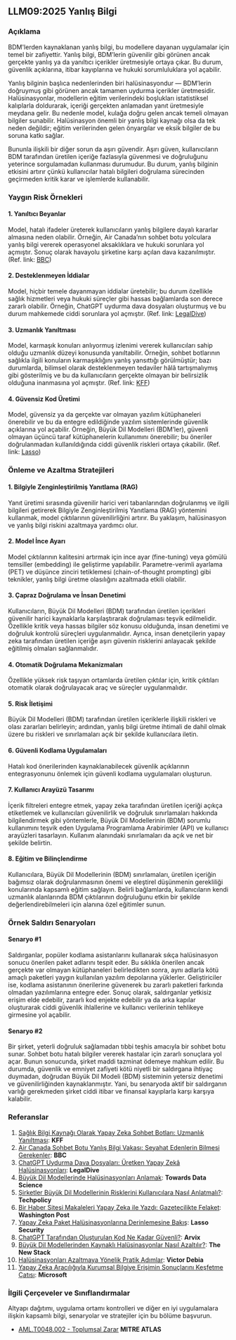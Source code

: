 ## LLM09:2025 Yanlış Bilgi

### Açıklama

BDM'lerden kaynaklanan yanlış bilgi, bu modellere dayanan uygulamalar için temel bir zafiyettir. Yanlış bilgi, BDM’lerin güvenilir gibi görünen ancak gerçekte yanlış ya da yanıltıcı içerikler üretmesiyle ortaya çıkar. Bu durum, güvenlik açıklarına, itibar kayıplarına ve hukuki sorumluluklara yol açabilir.

Yanlış bilginin başlıca nedenlerinden biri halüsinasyondur — BDM’lerin doğruymuş gibi görünen ancak tamamen uydurma içerikler üretmesidir. Halüsinasyonlar, modellerin eğitim verilerindeki boşlukları istatistiksel kalıplarla doldurarak, içeriği gerçekten anlamadan yanıt üretmesiyle meydana gelir. Bu nedenle model, kulağa doğru gelen ancak temeli olmayan bilgiler sunabilir. Halüsinasyon önemli bir yanlış bilgi kaynağı olsa da tek neden değildir; eğitim verilerinden gelen önyargılar ve eksik bilgiler de bu soruna katkı sağlar.

Bununla ilişkili bir diğer sorun da aşırı güvendir. Aşırı güven, kullanıcıların BDM tarafından üretilen içeriğe fazlasıyla güvenmesi ve doğruluğunu yeterince sorgulamadan kullanması durumudur. Bu durum, yanlış bilginin etkisini artırır çünkü kullanıcılar hatalı bilgileri doğrulama sürecinden geçirmeden kritik karar ve işlemlerde kullanabilir.


### Yaygın Risk Örnekleri

#### 1. Yanıltıcı Beyanlar

  Model, hatalı ifadeler üreterek kullanıcıların yanlış bilgilere dayalı kararlar almasına neden olabilir. Örneğin, Air Canada’nın sohbet botu yolculara yanlış bilgi vererek operasyonel aksaklıklara ve hukuki sorunlara yol açmıştır. Sonuç olarak havayolu şirketine karşı açılan dava kazanılmıştır.
  (Ref. link: [BBC](https://www.bbc.com/travel/article/20240222-air-canada-chatbot-misinformation-what-travellers-should-know))

#### 2. Desteklenmeyen İddialar

  Model, hiçbir temele dayanmayan iddialar üretebilir; bu durum özellikle sağlık hizmetleri veya hukuki süreçler gibi hassas bağlamlarda son derece zararlı olabilir. Örneğin, ChatGPT uydurma dava dosyaları oluşturmuş ve bu durum mahkemede ciddi sorunlara yol açmıştır. (Ref. link: [LegalDive](https://www.legaldive.com/news/chatgpt-fake-legal-cases-generative-ai-hallucinations/651557/))

#### 3. Uzmanlık Yanıltması

  Model, karmaşık konuları anlıyormuş izlenimi vererek kullanıcıları sahip olduğu uzmanlık düzeyi konusunda yanıltabilir. Örneğin, sohbet botlarının sağlıkla ilgili konuların karmaşıklığını yanlış yansıttığı görülmüştür; bazı durumlarda, bilimsel olarak desteklenmeyen tedaviler hâlâ tartışmalıymış gibi gösterilmiş ve bu da kullanıcıların gerçekte olmayan bir belirsizlik olduğuna inanmasına yol açmıştır.
  (Ref. link: [KFF](https://www.kff.org/health-misinformation-monitor/volume-05/))

#### 4. Güvensiz Kod Üretimi

  Model, güvensiz ya da gerçekte var olmayan yazılım kütüphaneleri önerebilir ve bu da entegre edildiğinde yazılım sistemlerinde güvenlik açıklarına yol açabilir. Örneğin, Büyük Dil Modelleri (BDM’ler), güvenli olmayan üçüncü taraf kütüphanelerin kullanımını önerebilir; bu öneriler doğrulanmadan kullanıldığında ciddi güvenlik riskleri ortaya çıkabilir.
  (Ref. link: [Lasso](https://www.lasso.security/blog/ai-package-hallucinations))

### Önleme ve Azaltma Stratejileri

#### 1. Bilgiyle Zenginleştirilmiş Yanıtlama (RAG)

  Yanıt üretimi sırasında güvenilir harici veri tabanlarından doğrulanmış ve ilgili bilgileri getirerek Bilgiyle Zenginleştirilmiş Yanıtlama (RAG) yöntemini kullanmak, model çıktılarının güvenilirliğini artırır. Bu yaklaşım, halüsinasyon ve yanlış bilgi riskini azaltmaya yardımcı olur.

#### 2. Model İnce Ayarı 

  Model çıktılarının kalitesini artırmak için ince ayar (fine-tuning) veya gömülü temsiller (embedding) ile geliştirme yapılabilir. Parametre-verimli ayarlama (PET) ve düşünce zinciri tetiklemesi (chain-of-thought prompting) gibi teknikler, yanlış bilgi üretme olasılığını azaltmada etkili olabilir.

#### 3. Çapraz Doğrulama ve İnsan Denetimi

  Kullanıcıların, Büyük Dil Modelleri (BDM) tarafından üretilen içerikleri güvenilir harici kaynaklarla karşılaştırarak doğrulaması teşvik edilmelidir. Özellikle kritik veya hassas bilgiler söz konusu olduğunda, insan denetimi ve doğruluk kontrolü süreçleri uygulanmalıdır. Ayrıca, insan denetçilerin yapay zeka tarafından üretilen içeriğe aşırı güvenin risklerini anlayacak şekilde eğitilmiş olmaları sağlanmalıdır.

#### 4. Otomatik Doğrulama Mekanizmaları

  Özellikle yüksek risk taşıyan ortamlarda üretilen çıktılar için, kritik çıktıları otomatik olarak doğrulayacak araç ve süreçler uygulanmalıdır.

#### 5. Risk İletişimi

  Büyük Dil Modelleri (BDM) tarafından üretilen içeriklerle ilişkili riskleri ve olası zararları belirleyin; ardından, yanlış bilgi üretme ihtimali de dahil olmak üzere bu riskleri ve sınırlamaları açık bir şekilde kullanıcılara iletin.

#### 6. Güvenli Kodlama Uygulamaları

  Hatalı kod önerilerinden kaynaklanabilecek güvenlik açıklarının entegrasyonunu önlemek için güvenli kodlama uygulamaları oluşturun.

#### 7. Kullanıcı Arayüzü Tasarımı

  İçerik filtreleri entegre etmek, yapay zeka tarafından üretilen içeriği açıkça etiketlemek ve kullanıcıları güvenilirlik ve doğruluk sınırlamaları hakkında bilgilendirmek gibi yöntemlerle, Büyük Dil Modellerinin (BDM) sorumlu kullanımını teşvik eden Uygulama Programlama Arabirimler (API) ve kullanıcı arayüzleri tasarlayın. Kullanım alanındaki sınırlamaları da açık ve net bir şekilde belirtin.

#### 8. Eğitim ve Bilinçlendirme

  Kullanıcılara, Büyük Dil Modellerinin (BDM) sınırlamaları, üretilen içeriğin bağımsız olarak doğrulanmasının önemi ve eleştirel düşünmenin gerekliliği konularında kapsamlı eğitim sağlayın. Belirli bağlamlarda, kullanıcıların kendi uzmanlık alanlarında BDM çıktılarının doğruluğunu etkin bir şekilde değerlendirebilmeleri için alanına özel eğitimler sunun.

### Örnek Saldırı Senaryoları

#### Senaryo #1

  Saldırganlar, popüler kodlama asistanlarını kullanarak sıkça halüsinasyon sonucu önerilen paket adlarını tespit eder. Bu sıklıkla önerilen ancak gerçekte var olmayan kütüphaneleri belirledikten sonra, aynı adlarla kötü amaçlı paketleri yaygın kullanılan yazılım depolarına yüklerler. Geliştiriciler ise, kodlama asistanının önerilerine güvenerek bu zararlı paketleri farkında olmadan yazılımlarına entegre eder. Sonuç olarak, saldırganlar yetkisiz erişim elde edebilir, zararlı kod enjekte edebilir ya da arka kapılar oluşturarak ciddi güvenlik ihlallerine ve kullanıcı verilerinin tehlikeye girmesine yol açabilir.

#### Senaryo #2

  Bir şirket, yeterli doğruluk sağlamadan tıbbi teşhis amacıyla bir sohbet botu sunar. Sohbet botu hatalı bilgiler vererek hastalar için zararlı sonuçlara yol açar. Bunun sonucunda, şirket maddi tazminat ödemeye mahkum edilir. Bu durumda, güvenlik ve emniyet zafiyeti kötü niyetli bir saldırgana ihtiyaç duymadan, doğrudan Büyük Dil Modeli (BDM) sisteminin yetersiz denetimi ve güvenilirliğinden kaynaklanmıştır. Yani, bu senaryoda aktif bir saldırganın varlığı gerekmeden şirket ciddi itibar ve finansal kayıplarla karşı karşıya kalabilir.

### Referanslar

1. [Sağlık Bilgi Kaynağı Olarak Yapay Zeka Sohbet Botları: Uzmanlık Yanıltması](https://www.kff.org/health-misinformation-monitor/volume-05/): **KFF**
2. [Air Canada Sohbet Botu Yanlış Bilgi Vakası: Seyahat Edenlerin Bilmesi Gerekenler](https://www.bbc.com/travel/article/20240222-air-canada-chatbot-misinformation-what-travellers-should-know): **BBC**
3. [ChatGPT Uydurma Dava Dosyaları: Üretken Yapay Zekâ Halüsinasyonları](https://www.legaldive.com/news/chatgpt-fake-legal-cases-generative-ai-hallucinations/651557/): **LegalDive**
4. [Büyük Dil Modellerinde Halüsinasyonları Anlamak](https://towardsdatascience.com/llm-hallucinations-ec831dcd7786): **Towards Data Science**
5. [Şirketler Büyük Dil Modellerinin Risklerini Kullanıcılara Nasıl Anlatmalı?](https://techpolicy.press/how-should-companies-communicate-the-risks-of-large-language-models-to-users/): **Techpolicy**
6. [Bir Haber Sitesi Makaleleri Yapay Zeka ile Yazdı: Gazetecilikte Felaket](https://www.washingtonpost.com/media/2023/01/17/cnet-ai-articles-journalism-corrections/): **Washington Post**
7. [Yapay Zeka Paket Halüsinasyonlarına Derinlemesine Bakış](https://www.lasso.security/blog/ai-package-hallucinations): **Lasso Security**
8. [ChatGPT Tarafından Oluşturulan Kod Ne Kadar Güvenli?](https://arxiv.org/abs/2304.09655): **Arvix**
9. [Büyük Dil Modellerinden Kaynaklı Halüsinasyonlar Nasıl Azaltılır?](https://thenewstack.io/how-to-reduce-the-hallucinations-from-large-language-models/): **The New Stack**
10. [Halüsinasyonları Azaltmaya Yönelik Pratik Adımlar](https://newsletter.victordibia.com/p/practical-steps-to-reduce-hallucination): **Victor Debia**
11. [Yapay Zeka Aracılığıyla Kurumsal Bilgiye Erişimin Sonuçlarını Keşfetme Çatısı](https://www.microsoft.com/en-us/research/publication/a-framework-for-exploring-the-consequences-of-ai-mediated-enterprise-knowledge-access-and-identifying-risks-to-workers/): **Microsoft**

### İlgili Çerçeveler ve Sınıflandırmalar

Altyapı dağıtımı, uygulama ortamı kontrolleri ve diğer en iyi uygulamalara ilişkin kapsamlı bilgi, senaryolar ve stratejiler için bu bölüme başvurun.

- [AML.T0048.002 - Toplumsal Zarar](https://atlas.mitre.org/techniques/AML.T0048) **MITRE ATLAS**
